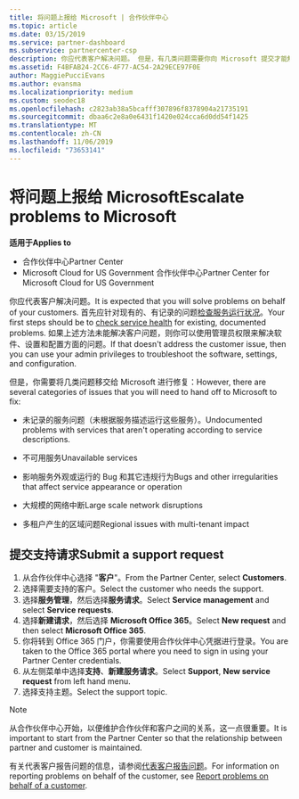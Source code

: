```yaml
---
title: 将问题上报给 Microsoft | 合作伙伴中心
ms.topic: article
ms.date: 03/15/2019
ms.service: partner-dashboard
ms.subservice: partnercenter-csp
description: 你应代表客户解决问题。 但是，有几类问题需要你向 Microsoft 提交才能解决问题。
ms.assetid: F4BFAB24-2CC6-4F77-AC54-2A29ECE97F0E
author: MaggiePucciEvans
ms.author: evansma
ms.localizationpriority: medium
ms.custom: seodec18
ms.openlocfilehash: c2823ab38a5bcafff307896f8378904a21735191
ms.sourcegitcommit: dbaa6c2e8a0e6431f1420e024cca6d0dd54f1425
ms.translationtype: MT
ms.contentlocale: zh-CN
ms.lasthandoff: 11/06/2019
ms.locfileid: "73653141"
---
```

# <a name="escalate-problems-to-microsoft"></a><span data-ttu-id="91137-104">将问题上报给 Microsoft</span><span class="sxs-lookup"><span data-stu-id="91137-104">Escalate problems to Microsoft</span></span>

<span data-ttu-id="91137-105">**适用于**</span><span class="sxs-lookup"><span data-stu-id="91137-105">**Applies to**</span></span>

-  <span data-ttu-id="91137-106">合作伙伴中心</span><span class="sxs-lookup"><span data-stu-id="91137-106">Partner Center</span></span>
-  <span data-ttu-id="91137-107">Microsoft Cloud for US Government 合作伙伴中心</span><span class="sxs-lookup"><span data-stu-id="91137-107">Partner Center for Microsoft Cloud for US Government</span></span>


<span data-ttu-id="91137-108">你应代表客户解决问题。</span><span class="sxs-lookup"><span data-stu-id="91137-108">It is expected that you will solve problems on behalf of your customers.</span></span> <span data-ttu-id="91137-109">首先应针对现有的、有记录的问题[检查服务运行状况](check-service-health.md)。</span><span class="sxs-lookup"><span data-stu-id="91137-109">Your first steps should be to [check service health](check-service-health.md) for existing, documented problems.</span></span> <span data-ttu-id="91137-110">如果上述方法未能解决客户问题，则你可以使用管理员权限来解决软件、设置和配置方面的问题。</span><span class="sxs-lookup"><span data-stu-id="91137-110">If that doesn't address the customer issue, then you can use your admin privileges to troubleshoot the software, settings, and configuration.</span></span>

<span data-ttu-id="91137-111">但是，你需要将几类问题移交给 Microsoft 进行修复：</span><span class="sxs-lookup"><span data-stu-id="91137-111">However, there are several categories of issues that you will need to hand off to Microsoft to fix:</span></span>

-   <span data-ttu-id="91137-112">未记录的服务问题（未根据服务描述运行这些服务）。</span><span class="sxs-lookup"><span data-stu-id="91137-112">Undocumented problems with services that aren't operating according to service descriptions.</span></span>

-   <span data-ttu-id="91137-113">不可用服务</span><span class="sxs-lookup"><span data-stu-id="91137-113">Unavailable services</span></span>

-   <span data-ttu-id="91137-114">影响服务外观或运行的 Bug 和其它违规行为</span><span class="sxs-lookup"><span data-stu-id="91137-114">Bugs and other irregularities that affect service appearance or operation</span></span>

-   <span data-ttu-id="91137-115">大规模的网络中断</span><span class="sxs-lookup"><span data-stu-id="91137-115">Large scale network disruptions</span></span>

-   <span data-ttu-id="91137-116">多租户产生的区域问题</span><span class="sxs-lookup"><span data-stu-id="91137-116">Regional issues with multi-tenant impact</span></span>

## <a name="submit-a-support-request"></a><span data-ttu-id="91137-117">提交支持请求</span><span class="sxs-lookup"><span data-stu-id="91137-117">Submit a support request</span></span>

1. <span data-ttu-id="91137-118">从合作伙伴中心选择 "**客户**"。</span><span class="sxs-lookup"><span data-stu-id="91137-118">From the Partner Center, select **Customers**.</span></span>
2. <span data-ttu-id="91137-119">选择需要支持的客户。</span><span class="sxs-lookup"><span data-stu-id="91137-119">Select the customer who needs the support.</span></span>
3. <span data-ttu-id="91137-120">选择**服务管理**，然后选择**服务请求**。</span><span class="sxs-lookup"><span data-stu-id="91137-120">Select **Service management** and select **Service requests**.</span></span>
4. <span data-ttu-id="91137-121">选择**新建请求**，然后选择 **Microsoft Office 365**。</span><span class="sxs-lookup"><span data-stu-id="91137-121">Select **New request** and then select **Microsoft Office 365**.</span></span>
5. <span data-ttu-id="91137-122">你将转到 Office 365 门户，你需要使用合作伙伴中心凭据进行登录。</span><span class="sxs-lookup"><span data-stu-id="91137-122">You are taken to the Office 365 portal where you need to sign in using your Partner Center credentials.</span></span>
6. <span data-ttu-id="91137-123">从左侧菜单中选择**支持**、**新建服务请求**。</span><span class="sxs-lookup"><span data-stu-id="91137-123">Select **Support**, **New service request** from left hand menu.</span></span>
7. <span data-ttu-id="91137-124">选择支持主题。</span><span class="sxs-lookup"><span data-stu-id="91137-124">Select the support topic.</span></span>

>[!NOTE]
><span data-ttu-id="91137-125">从合作伙伴中心开始，以便维护合作伙伴和客户之间的关系，这一点很重要。</span><span class="sxs-lookup"><span data-stu-id="91137-125">It is important to start from the Partner Center so that the relationship between partner and customer is maintained.</span></span> 


<span data-ttu-id="91137-126">有关代表客户报告问题的信息，请参阅[代表客户报告问题](report-problems-on-behalf-of-a-customer.md)。</span><span class="sxs-lookup"><span data-stu-id="91137-126">For information on reporting problems on behalf of the customer, see [Report problems on behalf of a customer](report-problems-on-behalf-of-a-customer.md).</span></span>

 

 



